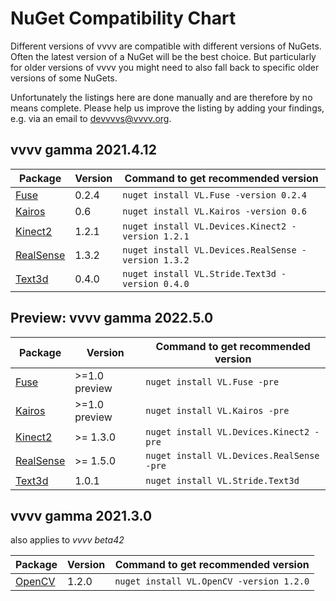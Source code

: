 # NuGet Compatibility Chart
Different versions of vvvv are compatible with different versions of NuGets. Often the latest version of a NuGet will be the best choice. But particularly for older versions of vvvv you might need to also fall back to specific older versions of some NuGets. 

Unfortunately the listings here are done manually and are therefore by no means complete. Please help us improve the listing by adding your findings, e.g. via an email to [devvvvs@vvvv.org](mailto:devvvvs@vvvv.org).

## vvvv gamma 2021.4.12

Package|Version|Command to get recommended version
-|-|-
[Fuse](https://github.com/TheFuseLab/VL.Fuse) | 0.2.4 | `nuget install VL.Fuse -version 0.2.4`
[Kairos](https://github.com/KairosResearchLab/Kairos) | 0.6 | `nuget install VL.Kairos -version 0.6`
[Kinect2](https://github.com/vvvv/VL.Devices.Kinect2) | 1.2.1 | `nuget install VL.Devices.Kinect2 -version 1.2.1`
[RealSense](https://github.com/vvvv/VL.Devices.RealSense) | 1.3.2 | `nuget install VL.Devices.RealSense -version 1.3.2`
[Text3d](https://github.com/bj-rn/VL.Stride.Text3d) | 0.4.0 | `nuget install VL.Stride.Text3d -version 0.4.0`

## Preview: vvvv gamma 2022.5.0

Package|Version|Command to get recommended version
-|-|-
[Fuse](https://github.com/TheFuseLab/VL.Fuse) | >=1.0 preview | `nuget install VL.Fuse -pre`
[Kairos](https://github.com/KairosResearchLab/Kairos) | >=1.0 preview | `nuget install VL.Kairos -pre`
[Kinect2](https://github.com/vvvv/VL.Devices.Kinect2) | >= 1.3.0 | `nuget install VL.Devices.Kinect2 -pre`
[RealSense](https://github.com/vvvv/VL.Devices.RealSense) | >= 1.5.0 | `nuget install VL.Devices.RealSense -pre`
[Text3d](https://github.com/bj-rn/VL.Stride.Text3d) | 1.0.1 | `nuget install VL.Stride.Text3d`


## vvvv gamma 2021.3.0
also applies to _vvvv beta42_

Package|Version|Command to get recommended version
-|-|-
[OpenCV](https://github.com/vvvv/VL.OpenCV) | 1.2.0 | `nuget install VL.OpenCV -version 1.2.0`
